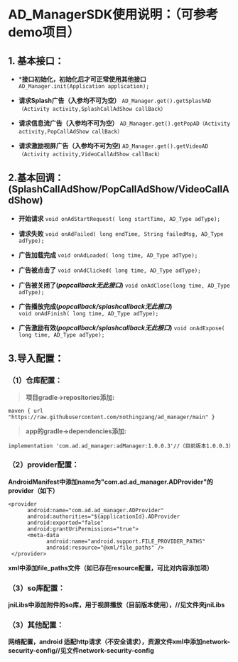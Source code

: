 # AD_ManagerSDK使用说明：（可参考demo项目）
## 1. 基本接口：
* ***接口初始化，初始化后才可正常使用其他接口**
`AD_Manager.init(Application application);`
	
* **请求Splash广告（入参均不可为空）**
`AD_Manager.get().getSplashAD（Activity activity,SplashCallAdShow callBack）`
	  
* **请求信息流广告（入参均不可为空）**
`AD_Manager.get().getPopAD（Activity activity,PopCallAdShow callBack）`
	
* **请求激励视屏广告（入参均不可为空)**
`AD_Manager.get().getVideoAD（Activity activity,VideoCallAdShow callBack）`
	 

## 2.基本回调：(SplashCallAdShow/PopCallAdShow/VideoCallAdShow)
* **开始请求**
`void onAdStartRequest( long startTime, AD_Type adType);`
	
* **请求失败**
`void onAdFailed( long endTime, String failedMsg, AD_Type adType);`

* **广告加载完成**
`void onAdLoaded( long time, AD_Type adType);`

* **广告被点击了**
`void onAdClicked( long time, AD_Type adType);`

* **广告被关闭了(*popcallback无此接口*)**
`void onAdClose(long time, AD_Type adType);`
	
* **广告播放完成(*popcallback/splashcallback无此接口*)**   
`void onAdFinish( long time, AD_Type adType);`

* **广告激励有效(*popcallback/splashcallback无此接口*)**
`void onAdExpose( long time, AD_Type adType);`
   
   
##  3.导入配置：
### （1）仓库配置：

> **项目gradle->repositories添加:**

`maven { url "https://raw.githubusercontent.com/nothingzang/ad_manager/main" }`

> **app的gradle->dependencies添加:**

`implementation 'com.ad.ad_manager:adManager:1.0.0.3'//（目前版本1.0.0.3）`
	
### （2）provider配置：
**AndroidManifest中添加name为"com.ad.ad_manager.ADProvider"的provider（如下）**

    <provider
          android:name="com.ad.ad_manager.ADProvider"
          android:authorities="${applicationId}.ADProvider
          android:exported="false"
          android:grantUriPermissions="true">
          <meta-data
                android:name="android.support.FILE_PROVIDER_PATHS"
                android:resource="@xml/file_paths" />
     </provider>
  **xml中添加file_paths文件（如已存在resource配置，可比对内容添加项）**
	
### （3）so库配置：
  **jniLibs中添加附件的so库，用于视屏播放（目前版本使用），//见文件夹jniLibs**
	
### （3）其他配置：
  **网络配置，android 适配http请求（不安全请求），资源文件xml中添加network-security-config//见文件network-security-config**
